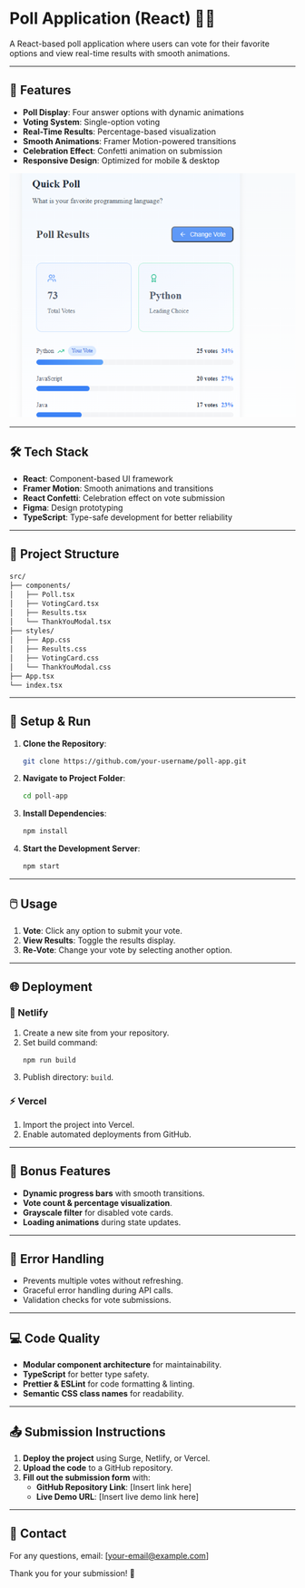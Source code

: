 # Poll Application (React) 🌊✨

A React-based poll application where users can vote for their favorite options and view real-time results with smooth animations.

---

## 🌟 Features
- **Poll Display**: Four answer options with dynamic animations
- **Voting System**: Single-option voting
- **Real-Time Results**: Percentage-based visualization
- **Smooth Animations**: Framer Motion-powered transitions
- **Celebration Effect**: Confetti animation on submission
- **Responsive Design**: Optimized for mobile & desktop

![Poll App Screenshot](./screenshot.png)

---

## 🛠️ Tech Stack
- **React**: Component-based UI framework
- **Framer Motion**: Smooth animations and transitions
- **React Confetti**: Celebration effect on vote submission
- **Figma**: Design prototyping
- **TypeScript**: Type-safe development for better reliability

---

## 🐂️ Project Structure
```
src/
├── components/
│   ├── Poll.tsx
│   ├── VotingCard.tsx
│   ├── Results.tsx
│   └── ThankYouModal.tsx
├── styles/
│   ├── App.css
│   ├── Results.css
│   ├── VotingCard.css
│   └── ThankYouModal.css
├── App.tsx
└── index.tsx
```

---

## 🚀 Setup & Run
1. **Clone the Repository**:
   ```bash
   git clone https://github.com/your-username/poll-app.git
   ```
2. **Navigate to Project Folder**:
   ```bash
   cd poll-app
   ```
3. **Install Dependencies**:
   ```bash
   npm install
   ```
4. **Start the Development Server**:
   ```bash
   npm start
   ```

---

## 🖱️ Usage
1. **Vote**: Click any option to submit your vote.
2. **View Results**: Toggle the results display.
3. **Re-Vote**: Change your vote by selecting another option.

---

## 🌐 Deployment
### 🚀 Netlify
1. Create a new site from your repository.
2. Set build command:  
   ```bash
   npm run build
   ```
3. Publish directory: `build`.

### ⚡ Vercel
1. Import the project into Vercel.
2. Enable automated deployments from GitHub.

---

## 🎁 Bonus Features
- **Dynamic progress bars** with smooth transitions.
- **Vote count & percentage visualization**.
- **Grayscale filter** for disabled vote cards.
- **Loading animations** during state updates.

---

## 🐛 Error Handling
- Prevents multiple votes without refreshing.
- Graceful error handling during API calls.
- Validation checks for vote submissions.

---

## 💻 Code Quality
- **Modular component architecture** for maintainability.
- **TypeScript** for better type safety.
- **Prettier & ESLint** for code formatting & linting.
- **Semantic CSS class names** for readability.

---

## 📤 Submission Instructions
1. **Deploy the project** using Surge, Netlify, or Vercel.
2. **Upload the code** to a GitHub repository.
3. **Fill out the submission form** with:
   - **GitHub Repository Link**: [Insert link here]
   - **Live Demo URL**: [Insert live demo link here]

---

## 💎 Contact
For any questions, email: [your-email@example.com]

Thank you for your submission! 🚀

